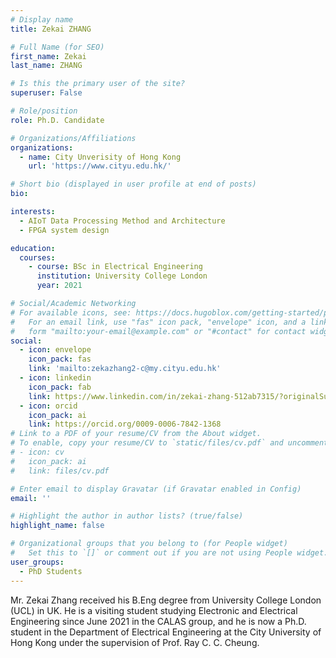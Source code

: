 ```yaml
---
# Display name
title: Zekai ZHANG

# Full Name (for SEO)
first_name: Zekai
last_name: ZHANG

# Is this the primary user of the site?
superuser: False

# Role/position
role: Ph.D. Candidate

# Organizations/Affiliations
organizations:
  - name: City Unverisity of Hong Kong
    url: 'https://www.cityu.edu.hk/'

# Short bio (displayed in user profile at end of posts)
bio: 

interests:
  - AIoT Data Processing Method and Architecture
  - FPGA system design

education:
  courses:
    - course: BSc in Electrical Engineering
      institution: University College London
      year: 2021

# Social/Academic Networking
# For available icons, see: https://docs.hugoblox.com/getting-started/page-builder/#icons
#   For an email link, use "fas" icon pack, "envelope" icon, and a link in the
#   form "mailto:your-email@example.com" or "#contact" for contact widget.
social:
  - icon: envelope
    icon_pack: fas
    link: 'mailto:zekazhang2-c@my.cityu.edu.hk'
  - icon: linkedin
    icon_pack: fab
    link: https://www.linkedin.com/in/zekai-zhang-512ab7315/?originalSubdomain=hk   
  - icon: orcid
    icon_pack: ai
    link: https://orcid.org/0009-0006-7842-1368
# Link to a PDF of your resume/CV from the About widget.
# To enable, copy your resume/CV to `static/files/cv.pdf` and uncomment the lines below.
# - icon: cv
#   icon_pack: ai
#   link: files/cv.pdf

# Enter email to display Gravatar (if Gravatar enabled in Config)
email: ''

# Highlight the author in author lists? (true/false)
highlight_name: false

# Organizational groups that you belong to (for People widget)
#   Set this to `[]` or comment out if you are not using People widget.
user_groups:
  - PhD Students
---
```


Mr. Zekai Zhang received his B.Eng degree from University College London (UCL) in UK. He is a visiting student studying Electronic and Electrical Engineering since June 2021 in the CALAS group, and he is now a Ph.D. student in the Department of Electrical Engineering at the City University of Hong Kong under the supervision of Prof. Ray C. C. Cheung.
